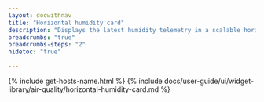 ```yaml
---
layout: docwithnav
title: "Horizontal humidity card"
description: "Displays the latest humidity telemetry in a scalable horizontal layout."
breadcrumbs: "true"
breadcrumbs-steps: "2"
hidetoc: "true"

---
```

{% include get-hosts-name.html %}
{% include docs/user-guide/ui/widget-library/air-quality/horizontal-humidity-card.md %}
